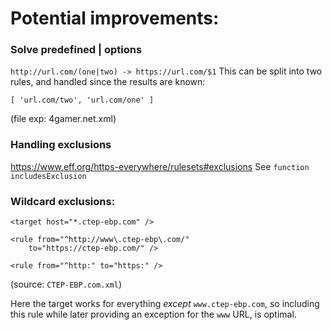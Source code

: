# Potential improvements:

 
### Solve predefined | options
`http://url.com/(one|two) -> https://url.com/$1`
This can be split into two rules, and handled since the results are known:

`[ 'url.com/two', 'url.com/one' ]`

(file exp: 4gamer.net.xml)


### Handling exclusions
https://www.eff.org/https-everywhere/rulesets#exclusions
See `function includesExclusion`


### Wildcard exclusions:
```
<target host="*.ctep-ebp.com" />

<rule from="^http://www\.ctep-ebp\.com/" 
    to="https://ctep-ebp.com/" />

<rule from="^http:" to="https:" />
```
(source: `CTEP-EBP.com.xml`)

Here the target works for everything _except_ `www.ctep-ebp.com`, so including this rule while later providing an exception for the `www` URL, is optimal.